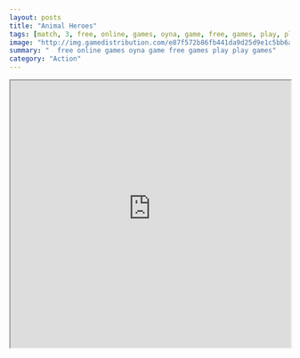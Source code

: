 ```yaml
---
layout: posts
title: "Animal Heroes"
tags: [match, 3, free, online, games, oyna, game, free, games, play, play, games]
image: "http://img.gamedistribution.com/e87f572b86fb441da9d25d9e1c5bb6ae.jpg"
summary: "  free online games oyna game free games play play games"
category: "Action"
---
```




<iframe width="100%" height="480px;" src="http://html5.gamedistribution.com/e87f572b86fb441da9d25d9e1c5bb6ae/"></iframe>